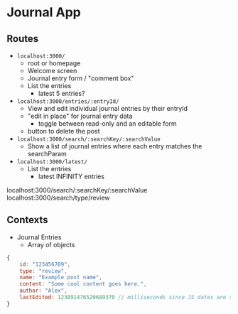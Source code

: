 # Journal App

## Routes 

- `localhost:3000/` 
	- root or homepage 
	- Welcome screen 
	- Journal entry form / "comment box"
	- List the entries 
		- latest 5 entries? 
- `localhost:3000/entries/:entryId/`
	- View and edit individual journal entries by their entryId
	- "edit in place" for journal entry data
		- toggle between read-only and an editable form 
	- button to delete the post 
- `localhost:3000/search/:searchKey/:searchValue`
	- Show a list of journal entries where each entry matches the searchParam
- `localhost:3000/latest/`
	- List the entries
		- latest INFINITY entries 

localhost:3000/search/:searchKey/:searchValue
localhost:3000/search/type/review

## Contexts

- Journal Entries 
  - Array of objects

```js
{
	id: "123456789",
	type: "review",
	name: "Example post name",
	content: "Some cool content goes here.",
	author: "Alex",
	lastEdited: 123891476520689370 // milliseconds since JS dates are stored as that internally 
}
```

